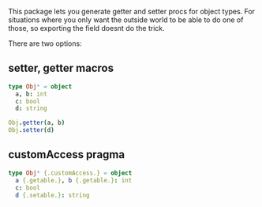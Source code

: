 This package lets you generate getter and setter procs for object types. For situations where you only want the outside world to be able to do one of those, so exporting the field doesnt do the trick.

There are two options:

## setter, getter macros

```nim
type Obj* = object
  a, b: int
  c: bool
  d: string

Obj.getter(a, b)
Obj.setter(d)
```

## customAccess pragma

```nim
type Obj* {.customAccess.} = object
  a {.getable.}, b {.getable.}: int
  c: bool
  d {.setable.}: string
```